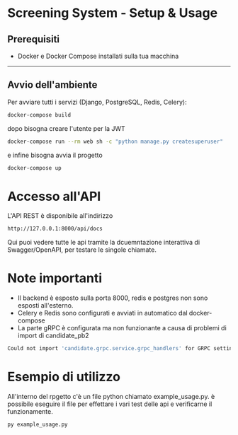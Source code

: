 # Screening System - Setup & Usage

## Prerequisiti

- Docker e Docker Compose installati sulla tua macchina

---

## Avvio dell'ambiente

Per avviare tutti i servizi (Django, PostgreSQL, Redis, Celery):

```bash
docker-compose build
```

dopo bisogna creare  l'utente per la JWT

```bash
docker-compose run --rm web sh -c "python manage.py createsuperuser"
```
 e infine bisogna avvia il progetto

 ```bash
 docker-compose up
 ```

# Accesso all'API
L'API REST è disponibile all'indirizzo 

```bash
http://127.0.0.1:8000/api/docs
```

Qui puoi vedere tutte le api tramite la dcuemntazione interattiva di Swagger/OpenAPI, per testare le singole chiamate.


# Note importanti
- Il backend è esposto sulla porta 8000, redis e postgres non sono esposti all'esterno.
- Celery e Redis sono configurati e avviati in automatico dal docker-compose
- La parte gRPC è configurata ma non funzionante a causa di problemi di import di candidate_pb2 

```bash
Could not import 'candidate.grpc.service.grpc_handlers' for GRPC setting 'ROOT_HANDLERS_HOOK'. ModuleNotFoundError: No module named 'candidate_pb2'.
```


# Esempio di utilizzo

All'interno del rpgetto c'è un file python chiamato example_usage.py. 
è possibile eseguire il file per effettare i vari test delle api e verificarne il funzionamente.

```bash
py example_usage.py
```




